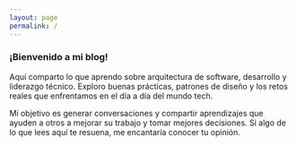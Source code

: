 ```yaml
---
layout: page
permalink: /
---
```


<h3>¡Bienvenido a mi blog!</h3>

Aquí comparto lo que aprendo sobre arquitectura de software, desarrollo y liderazgo técnico. 
Exploro buenas prácticas, patrones de diseño y los retos reales que enfrentamos en el día a día del mundo tech.

Mi objetivo es generar conversaciones y compartir aprendizajes que ayuden a otros a mejorar su trabajo y tomar mejores decisiones. 
Si algo de lo que lees aquí te resuena, me encantaría conocer tu opinión.
